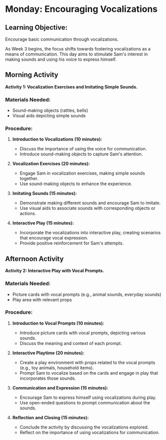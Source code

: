 # Monday: Encouraging Vocalizations

## Learning Objective:
Encourage basic communication through vocalizations.

As Week 3 begins, the focus shifts towards fostering vocalizations as a means of communication. This day aims to stimulate Sam's interest in making sounds and using his voice to express himself.

## Morning Activity
**Activity 1: Vocalization Exercises and Imitating Simple Sounds.**

### Materials Needed:
- Sound-making objects (rattles, bells)
- Visual aids depicting simple sounds

### Procedure:
1. **Introduction to Vocalizations (10 minutes):**
   - Discuss the importance of using the voice for communication.
   - Introduce sound-making objects to capture Sam's attention.

2. **Vocalization Exercises (20 minutes):**
   - Engage Sam in vocalization exercises, making simple sounds together.
   - Use sound-making objects to enhance the experience.

3. **Imitating Sounds (15 minutes):**
   - Demonstrate making different sounds and encourage Sam to imitate.
   - Use visual aids to associate sounds with corresponding objects or actions.

4. **Interactive Play (15 minutes):**
   - Incorporate the vocalizations into interactive play, creating scenarios that encourage vocal expression.
   - Provide positive reinforcement for Sam's attempts.

## Afternoon Activity
**Activity 2: Interactive Play with Vocal Prompts.**

### Materials Needed:
- Picture cards with vocal prompts (e.g., animal sounds, everyday sounds)
- Play area with relevant props

### Procedure:
1. **Introduction to Vocal Prompts (10 minutes):**
   - Introduce picture cards with vocal prompts, depicting various sounds.
   - Discuss the meaning and context of each prompt.

2. **Interactive Playtime (20 minutes):**
   - Create a play environment with props related to the vocal prompts (e.g., toy animals, household items).
   - Prompt Sam to vocalize based on the cards and engage in play that incorporates those sounds.

3. **Communication and Expression (15 minutes):**
   - Encourage Sam to express himself using vocalizations during play.
   - Use open-ended questions to prompt communication about the sounds.

4. **Reflection and Closing (15 minutes):**
   - Conclude the activity by discussing the vocalizations explored.
   - Reflect on the importance of using vocalizations for communication.